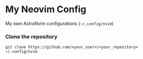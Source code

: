 # My Neovim Config

My own AstroNvim configurations (`~/.config/nvim`) 

### Clone the repository

```shell
git clone https://github.com/<your_user>/<your_repository> ~/.config/nvim
```

